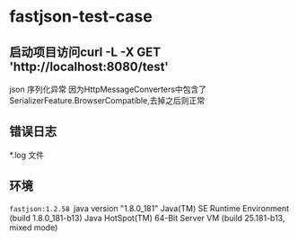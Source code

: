 # fastjson-test-case

## 启动项目访问curl -L -X GET 'http://localhost:8080/test'
 
json 序列化异常
因为HttpMessageConverters中包含了SerializerFeature.BrowserCompatible,去掉之后则正常

## 错误日志
*.log 文件

## 环境
``fastjson:1.2.58
``java version "1.8.0_181"
Java(TM) SE Runtime Environment (build 1.8.0_181-b13)
Java HotSpot(TM) 64-Bit Server VM (build 25.181-b13, mixed mode)
